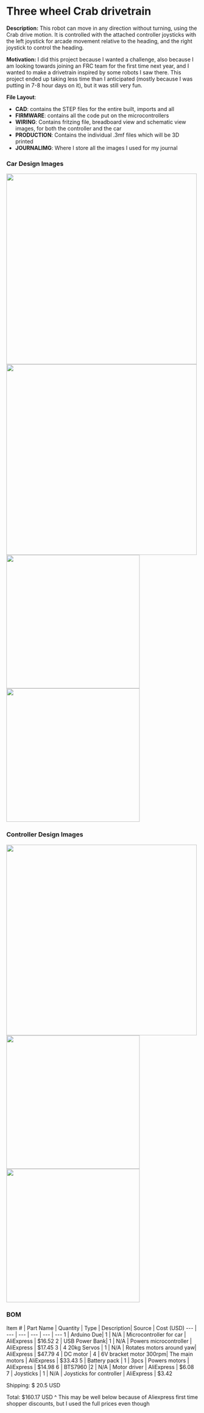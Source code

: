 


# Three wheel Crab drivetrain

**Description:** This robot can move in any direction without turning, using the Crab drive motion. It is controlled with the attached controller joysticks with the left joystick for arcade movement relative to the heading, and the right joystick to control the heading.

**Motivation:** I did this project because I wanted a challenge, also because I am looking towards joining an FRC team for the first time next year, and I wanted to make a drivetrain inspired by some robots I saw there. This project ended up taking less time than I anticipated (mostly because I was putting in 7-8 hour days on it), but it was still very fun.

**File Layout**:
 - **CAD**: contains the STEP files for the entire built, imports and all
 - **FIRMWARE**: contains all the code put on the microcontrollers
 - **WIRING**: Contains fritzing file, breadboard view and schematic view images, for both the controller and the car
 - **PRODUCTION**: Contains the individual .3mf files which will be 3D printed
 - **JOURNALIMG**: Where I store all the images I used for my journal


### Car Design Images

<img src="./JournalImg/car_CAD.png" width="500">
<img src="./JournalImg/Car_CAD_expanded.png" width="500">
<img src="./Wiring/Car diagram_bb.png" width="350">
<img src="./Wiring/Car diagram_schem.png" width="350">


### Controller Design Images

<img src="./JournalImg/Controller_CAD_done.png" width="500">
<img src="./Wiring/Controller diagram_bb.png" width="350">
<img src="./Wiring/Controller diagram_schem.png" width="350">


### BOM

Item # |	Part Name |	Quantity | Type | Description|	Source |	Cost (USD)
--- | --- | --- | --- | --- | ---
1  | Arduino Due|	1 | N/A | Microcontroller for car |	AliExpress | $16.52
2  | USB Power Bank|	1 | N/A | Powers microcontroller | AliExpress | $17.45
3  | 4 20kg Servos |	1 | N/A | Rotates motors around yaw|	AliExpress | $47.79
4  | DC motor |	4 | 6V bracket motor 300rpm| The main motors |	AliExpress | $33.43
5  | Battery pack |	1 | 3pcs | Powers motors |	AliExpress | $14.98
6  | BTS7960 |2 | N/A | Motor driver |	AliExpress | $6.08
7  | Joysticks | 1 | N/A | Joysticks for controller |	AliExpress | $3.42

Shipping: $ 20.5 USD

Total: $160.17 USD
^ This may be well below because of Aliexpress first time shopper discounts,
but I used the full prices even though

